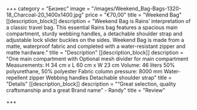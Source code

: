 +++
category = "Бизнес"
image = "/images/Weekend_Bag-Bags-1320-18_Charcoal-20_1400x1400.jpg"
price = "€70,00"
title = "Weekend Bag"
[[description_block]]
description = "Weekend Bag is Rains’ interpretation of a classic travel bag. This essential Rains bag features a spacious main compartment, sturdy webbing handles, a detachable shoulder strap and adjustable lock slider buckles on the sides. Weekend Bag is made from a matte, waterproof fabric and completed with a water-resistant zipper and matte hardware."
title = "Description"
[[description_block]]
description = "One main compartment with Optional mesh divider for main compartment Measurements: H 34 cm x L 60 cm x W 23 cm Volume: 46 liters 50% polyurethane, 50% polyester Fabric column pressure: 8000 mm Water-repellent zipper Webbing handles Detachable shoulder strap"
title = "Details"
[[description_block]]
description = "“Great selection, quality craftsmanship and a great Brand name” - Randy"
title = "Review"

+++
